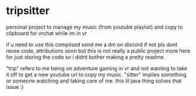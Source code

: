 # tripsitter
personal project to manage my music (from youtube playlist) and copy to clipboard for vrchat while im in vr

if u need to use this compilsed send me a dm on discord if not pls dont reuse code, attributions soon but this is not really a public project more here for just storing the code so i didnt bother making a pretty readme.

"trip" refers to me being on adventure gaming in vr and not wanting to take it off to get a new youtube url to copy my music. "sitter" implies something or someone watching and taking care of me. this lil java thing solves that issue :)
